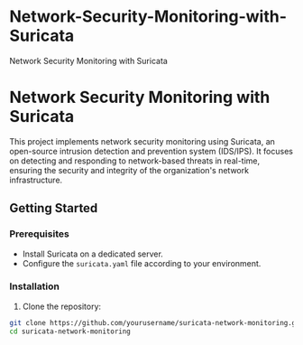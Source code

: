 # Network-Security-Monitoring-with-Suricata
Network Security Monitoring with Suricata
# Network Security Monitoring with Suricata

This project implements network security monitoring using Suricata, an open-source intrusion detection and prevention system (IDS/IPS). It focuses on detecting and responding to network-based threats in real-time, ensuring the security and integrity of the organization's network infrastructure.

## Getting Started

### Prerequisites

- Install Suricata on a dedicated server.
- Configure the `suricata.yaml` file according to your environment.

### Installation

1. Clone the repository:

```sh
git clone https://github.com/yourusername/suricata-network-monitoring.git
cd suricata-network-monitoring
